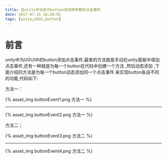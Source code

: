 ```yaml
---
title: 在unity中动态为button添加带参数的点击事件
date: 2017-07-15 10:20:01
tags: [unity,UGUI,button]
---
```

# 前言

unity中为UGUI中的button添加点击事件,最笨的方法就是手动在unity面板中填加点击事件,还有一种就是为每一个button在代码中创建一个方法 ,然后动态添加 ,下面介绍的方法是为每一个button动态添加同一个点击事件.来实现button各自不同的功能,代码如下:

<!--more-->

方法一：

{% asset_img buttonEvent1.png 方法一 %}

-------------------------

{% asset_img buttonEvent2.png 方法一 %}

方法二；

{% asset_img buttonEvent3.png 方法二 %}

---------------------------

{% asset_img buttonEvent4.png 方法二 %}